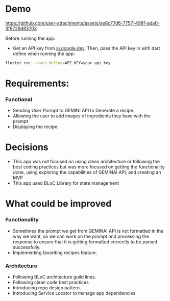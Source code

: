 
# Demo

https://github.com/user-attachments/assets/ae8c77d6-7757-498f-ada0-3f9729d83703

Before running the app:
* Get an API key from [ai.google.dev](ai.google.dev).
Then, pass the API key in with dart define when running the app:

```bash
flutter run --dart-define=API_KEY=your_api_key
```

# Requirements:
### Functional
  - Sending User Pormpt to GEMINI API to Generate a recipe.
  - Allowing the user to add images of ingredients they have with the prompt
  - Displaying the recipe.
 
# Decisions

- This app was not focused on using clean architecture or following the best coding practices but was more focused on getting the functionality done, using exploring the capabilities of GEMINAI API, and creating an MVP
- This app used BLoC Library for state management

   
# What could be improved
### Functionality
- Sometimes the prompt we get from GEMINAI API is not formatted in the way we want, so we can work on the prompt and processing the response to ensure that it is getting formatted correctly to be parsed successfully.
- Implementing favoriting recipes feature.

### Architecture
- Following BLoC architecture guild lines.
- Following clean code best practices
- Introducing repo design pattern.
- Introducing Service Locator to manage app dependencies.
